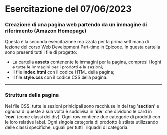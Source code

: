 # Esercitazione del 07/06/2023
### Creazione di una pagina web partendo da un immagine di riferimento (Amazon Homepage)
Questa è la seconda esercitazione realizzata per la prima settimana di lezione del corso Web Development Part-time in Epicode. In questa cartella sono presenti tutti i file di progetto:

* La cartella **assets** contenente le immagini per la pagina, compresi i loghi e tutte le immagini per i prodotti e le sezioni;
* Il file **index.html** con il codice HTML della pagina;
* Il file **style.css** con il codice CSS della pagina.
<hr>

### Struttura della pagina
Nel file CSS, tutte le sezioni prinicipali sono racchiuse in dei tag '**section**' e ognuna di queste a sua volta è suddivisa in '**div**' che dividono le card in '**row**' (come classi dei div).
Ogni row contiene due categorie di prodotti con le loro relative label. Ogni singola categoria di prodotto è stilata utilizzando delle classi specifiche, uguali per tutti i riquadri di categoria.
